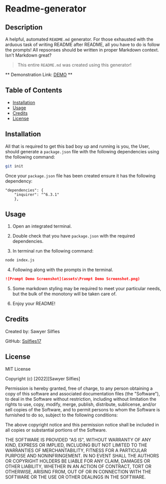# Readme-generator

## Description

A helpful, automated `README.md` generator. For those exhausted with the arduous task of writing README after README, all you have to do is follow the prompts! All repsonses should be written in proper Markdown context. Isn't Markdown great?



>This entire `README.md` was created using this generator!

** Demonstration Link: [DEMO](https://www.awesomescreenshot.com/video/7850545?key=6c78b25135d0a37e3996e63bf132765c) **

## Table of Contents

- [Installation](#installation)
- [Usage](#usage)
- [Credits](#credits)
- [License](#license)

## Installation

All that is required to get this bad boy up and running is you, the User, should generate a `package.json` file with the following dependencies using the following command:

```bash 
git init 
```
Once your `package.json` file has been created ensure it has the following dependency:

```
"dependencies": {
    "inquirer": "^6.3.1"
    },

```


## Usage

1. Open an integrated terminal.

2. Double check that you have `package.json` with the required dependencies. 

3. In terminal run the following command:

```bash
node index.js
```

4. Following along with the prompts in the terminal. 

```md
![Prompt Demo Screenshot](assets\Prompt Demo Screenshot.png)
```

5. Some markdown styling may be required to meet your particular needs, but the bulk of the monotony will be taken care of.

6. Enjoy your README!


## Credits

Created by: Sawyer Silfies

GitHub: [Ssilfies17](https://github.com/ssilfies17)


## License

MIT License

Copyright (c) [2022][Sawyer Silfies]

Permission is hereby granted, free of charge, to any person obtaining a copy
of this software and associated documentation files (the "Software"), to deal
in the Software without restriction, including without limitation the rights
to use, copy, modify, merge, publish, distribute, sublicense, and/or sell
copies of the Software, and to permit persons to whom the Software is
furnished to do so, subject to the following conditions:

The above copyright notice and this permission notice shall be included in all
copies or substantial portions of the Software.

THE SOFTWARE IS PROVIDED "AS IS", WITHOUT WARRANTY OF ANY KIND, EXPRESS OR
IMPLIED, INCLUDING BUT NOT LIMITED TO THE WARRANTIES OF MERCHANTABILITY,
FITNESS FOR A PARTICULAR PURPOSE AND NONINFRINGEMENT. IN NO EVENT SHALL THE
AUTHORS OR COPYRIGHT HOLDERS BE LIABLE FOR ANY CLAIM, DAMAGES OR OTHER
LIABILITY, WHETHER IN AN ACTION OF CONTRACT, TORT OR OTHERWISE, ARISING FROM,
OUT OF OR IN CONNECTION WITH THE SOFTWARE OR THE USE OR OTHER DEALINGS IN THE
SOFTWARE.